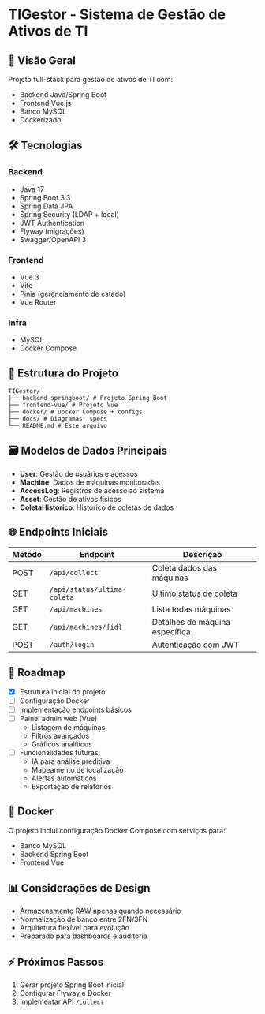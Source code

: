 # TIGestor - Sistema de Gestão de Ativos de TI

## 📌 Visão Geral
Projeto full-stack para gestão de ativos de TI com:
- Backend Java/Spring Boot
- Frontend Vue.js
- Banco MySQL
- Dockerizado

## 🛠 Tecnologias

### Backend
- Java 17
- Spring Boot 3.3
- Spring Data JPA
- Spring Security (LDAP + local)
- JWT Authentication
- Flyway (migrações)
- Swagger/OpenAPI 3

### Frontend
- Vue 3
- Vite
- Pinia (gerenciamento de estado)
- Vue Router

### Infra
- MySQL
- Docker Compose

## 📁 Estrutura do Projeto

```
TIGestor/
├── backend-springboot/ # Projeto Spring Boot
├── frontend-vue/ # Projeto Vue
├── docker/ # Docker Compose + configs
├── docs/ # Diagramas, specs
└── README.md # Este arquivo
```

## 🗃 Modelos de Dados Principais
- **User**: Gestão de usuários e acessos
- **Machine**: Dados de máquinas monitoradas
- **AccessLog**: Registros de acesso ao sistema
- **Asset**: Gestão de ativos físicos
- **ColetaHistorico**: Histórico de coletas de dados

## 🌐 Endpoints Iniciais
| Método | Endpoint                     | Descrição                     |
|--------|------------------------------|-------------------------------|
| POST   | `/api/collect`               | Coleta dados das máquinas     |
| GET    | `/api/status/ultima-coleta`   | Último status de coleta       |
| GET    | `/api/machines`              | Lista todas máquinas          |
| GET    | `/api/machines/{id}`         | Detalhes de máquina específica|
| POST   | `/auth/login`                | Autenticação com JWT          |

## 🚀 Roadmap
- [x] Estrutura inicial do projeto
- [ ] Configuração Docker
- [ ] Implementação endpoints básicos
- [ ] Painel admin web (Vue)
  - Listagem de máquinas
  - Filtros avançados
  - Gráficos analíticos
- [ ] Funcionalidades futuras:
  - IA para análise preditiva
  - Mapeamento de localização
  - Alertas automáticos
  - Exportação de relatórios

## 🐳 Docker
O projeto inclui configuração Docker Compose com serviços para:
- Banco MySQL
- Backend Spring Boot
- Frontend Vue

## 📊 Considerações de Design
- Armazenamento RAW apenas quando necessário
- Normalização de banco entre 2FN/3FN
- Arquitetura flexível para evolução
- Preparado para dashboards e auditoria

## ⚡ Próximos Passos
1. Gerar projeto Spring Boot inicial
2. Configurar Flyway e Docker
3. Implementar API `/collect`
